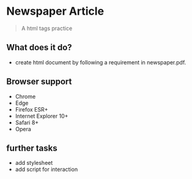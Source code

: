 # Newspaper Article

> A html tags practice

## What does it do?

- create html document by following a requirement in newspaper.pdf.

## Browser support

- Chrome
- Edge
- Firefox ESR+
- Internet Explorer 10+
- Safari 8+
- Opera

## further tasks

- add stylesheet
- add script for interaction
